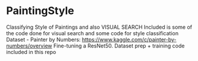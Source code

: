 # PaintingStyle
Classifying Style of Paintings and also VISUAL SEARCH
Included is some of the code done for visual search and some code for style classification
Dataset - Painter by Numbers: https://www.kaggle.com/c/painter-by-numbers/overview
Fine-tuning a ResNet50. Dataset prep + training code included in this repo
